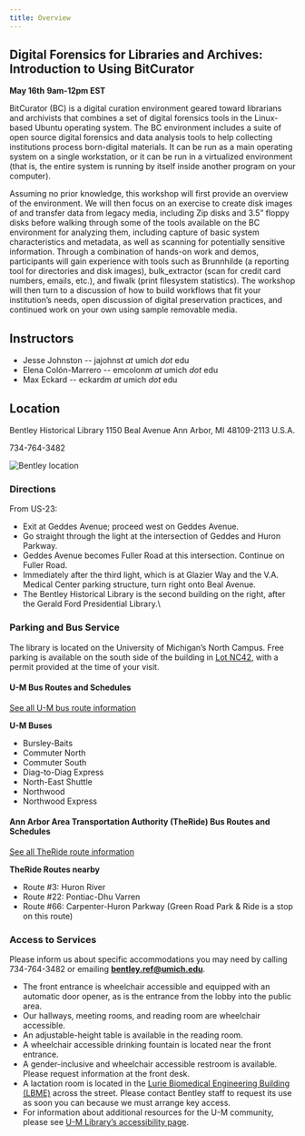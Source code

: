 ```yaml
---
title: Overview
---
```


## Digital Forensics for Libraries and Archives: Introduction to Using BitCurator

**May 16th**
**9am-12pm EST**


BitCurator (BC) is a digital curation environment geared toward librarians and archivists that combines a set of digital forensics tools in the Linux-based Ubuntu operating system. The BC environment includes a suite of open source digital forensics and data analysis tools to help collecting institutions process born-digital materials. It can be run as a main operating system on a single workstation, or it can be run in a virtualized environment (that is, the entire system is running by itself inside another program on your computer).

Assuming no prior knowledge, this workshop will first provide an overview of the environment. We will then focus on an exercise to create disk images of and transfer data from legacy media, including Zip disks and 3.5” floppy disks before walking through some of the tools available on the BC environment for analyzing them, including capture of basic system characteristics and metadata, as well as scanning for potentially sensitive information. Through a combination of hands-on work and demos, participants will gain experience with tools such as Brunnhilde (a reporting tool for directories and disk images), bulk_extractor (scan for credit card numbers, emails, etc.), and fiwalk (print filesystem statistics). The workshop will then turn to a discussion of how to build workflows that fit your institution’s needs, open discussion of digital preservation practices, and continued work on your own using sample removable media.

## Instructors

- Jesse Johnston -- jajohnst _at_ umich _dot_ edu
- Elena Colón-Marrero -- emcolonm _at_ umich _dot_ edu
- Max Eckard -- eckardm _at_ umich _dot_ edu

## Location

Bentley Historical Library
1150 Beal Avenue
Ann Arbor, MI 48109-2113 U.S.A.

734-764-3482

![Bentley location](https://bentley.umich.edu/wp-content/uploads/2018/05/Bentley-location.jpg)

### Directions

From US-23:

- Exit at Geddes Avenue; proceed west on Geddes Avenue.
- Go straight through the light at the intersection of Geddes and Huron Parkway.
- Geddes Avenue becomes Fuller Road at this intersection. Continue on Fuller Road.
- Immediately after the third light, which is at Glazier Way and the V.A. Medical Center parking structure, turn right onto Beal Avenue.
- The Bentley Historical Library is the second building on the right, after the Gerald Ford Presidential Library.\

### Parking and Bus Service

The library is located on the University of Michigan’s North Campus. Free parking is available on the south side of the building in [Lot NC42](https://ltp.umich.edu/lot/?xyz=fS), with a permit provided at the time of your visit.

#### U-M Bus Routes and Schedules

[See all U-M bus route information](https://ltp.umich.edu/campus-transit/routes-and-schedules/)

**U-M Buses**

- Bursley-Baits
- Commuter North
- Commuter South
- Diag-to-Diag Express
- North-East Shuttle
- Northwood
- Northwood Express

#### Ann Arbor Area Transportation Authority (TheRide) Bus Routes and Schedules

[See all TheRide route information](https://www.theride.org/maps-schedules)

**TheRide Routes nearby**

- Route #3: Huron River
- Route #22: Pontiac-Dhu Varren
- Route #66: Carpenter-Huron Parkway (Green Road Park & Ride is a stop on this route)

### Access to Services

Please inform us about specific accommodations you may need by calling 734-764-3482 or emailing **bentley.ref@umich.edu**.

- The front entrance is wheelchair accessible and equipped with an automatic door opener, as is the entrance from the lobby into the public area.
- Our hallways, meeting rooms, and reading room are wheelchair accessible.
- An adjustable-height table is available in the reading room.
- A wheelchair accessible drinking fountain is located near the front entrance.
- A gender-inclusive and wheelchair accessible restroom is available. Please request information at the front desk.
- A lactation room is located in the [Lurie Biomedical Engineering Building (LBME)](https://bme.umich.edu/about/maps-directions/) across the street. Please contact Bentley staff to request its use as soon you can because we must arrange key access.
- For information about additional resources for the U-M community, please see [U-M Library’s accessibility page](https://www.lib.umich.edu/accessibility).
